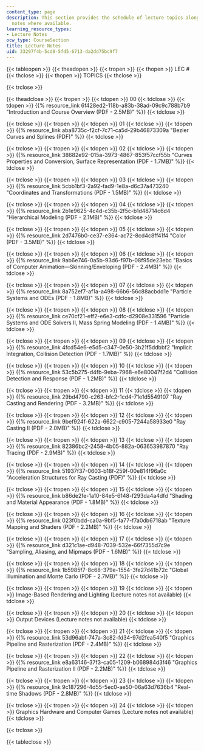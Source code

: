 ```yaml
---
content_type: page
description: This section provides the schedule of lecture topics along with lecture
  notes where available.
learning_resource_types:
- Lecture Notes
ocw_type: CourseSection
title: Lecture Notes
uid: 33297f4b-5cd8-5fd5-6713-da2dd75bc9f7
---
```


{{< tableopen >}}
{{< theadopen >}}
{{< tropen >}}
{{< thopen >}}
LEC #
{{< thclose >}}
{{< thopen >}}
TOPICS
{{< thclose >}}

{{< trclose >}}

{{< theadclose >}}
{{< tropen >}}
{{< tdopen >}}
00
{{< tdclose >}}
{{< tdopen >}}
{{% resource_link 6f428ed2-118b-a83b-38ad-09c9c788b7b9 "Introduction and Course Overview (PDF - 2.5MB)" %}}
{{< tdclose >}}

{{< trclose >}}
{{< tropen >}}
{{< tdopen >}}
01
{{< tdclose >}}
{{< tdopen >}}
{{% resource_link aba8735c-f2cf-7c71-ca5d-29b46873309a "Bezier Curves and Splines (PDF)" %}}
{{< tdclose >}}

{{< trclose >}}
{{< tropen >}}
{{< tdopen >}}
02
{{< tdclose >}}
{{< tdopen >}}
{{% resource_link 38682e92-015a-3973-4867-853f57ccf55b "Curves Properties and Conversion, Surface Representation (PDF - 1.7MB)" %}}
{{< tdclose >}}

{{< trclose >}}
{{< tropen >}}
{{< tdopen >}}
03
{{< tdclose >}}
{{< tdopen >}}
{{% resource_link 5cbb1bf3-2a92-fad9-1e8a-d6c37a473240 "Coordinates and Transformations (PDF - 1.5MB)" %}}
{{< tdclose >}}

{{< trclose >}}
{{< tropen >}}
{{< tdopen >}}
04
{{< tdclose >}}
{{< tdopen >}}
{{% resource_link 2b1e9625-4c4d-c35b-2f5c-b1d48714c6d4 "Hierarchical Modeling (PDF - 2.1MB)" %}}
{{< tdclose >}}

{{< trclose >}}
{{< tropen >}}
{{< tdopen >}}
05
{{< tdclose >}}
{{< tdopen >}}
{{% resource_link 2d7476b0-ce37-e364-ac72-8cd4c8ff41f4 "Color (PDF - 3.5MB)" %}}
{{< tdclose >}}

{{< trclose >}}
{{< tropen >}}
{{< tdopen >}}
06
{{< tdclose >}}
{{< tdopen >}}
{{% resource_link 9ab6e746-0a5b-93d6-f97b-08f95de23ebc "Basics of Computer Animation—Skinning/Enveloping (PDF - 2.4MB)" %}}
{{< tdclose >}}

{{< trclose >}}
{{< tropen >}}
{{< tdopen >}}
07
{{< tdclose >}}
{{< tdopen >}}
{{% resource_link 8a752ef7-af1a-a498-66b6-56c88acbdd1e "Particle Systems and ODEs (PDF - 1.8MB)" %}}
{{< tdclose >}}

{{< trclose >}}
{{< tropen >}}
{{< tdopen >}}
08
{{< tdclose >}}
{{< tdopen >}}
{{% resource_link ce70cf21-eff2-e6e3-cdfc-d2908e331596 "Particle Systems and ODE Solvers II, Mass Spring Modeling (PDF - 1.4MB)" %}}
{{< tdclose >}}

{{< trclose >}}
{{< tropen >}}
{{< tdopen >}}
09
{{< tdclose >}}
{{< tdopen >}}
{{% resource_link 4fcd54e6-e5d5-c347-0e50-3b21f5ddbbf2 "Implicit Integration, Collision Detection (PDF - 1.7MB)" %}}
{{< tdclose >}}

{{< trclose >}}
{{< tropen >}}
{{< tdopen >}}
10
{{< tdclose >}}
{{< tdopen >}}
{{% resource_link 53c5b275-d4fb-9eba-7968-e6e80047f2d4 "Collision Detection and Response (PDF - 1.2MB)" %}}
{{< tdclose >}}

{{< trclose >}}
{{< tropen >}}
{{< tdopen >}}
11
{{< tdclose >}}
{{< tdopen >}}
{{% resource_link 29bd4790-c263-bfc2-1cd4-71e1d5549107 "Ray Casting and Rendering (PDF - 3.2MB)" %}}
{{< tdclose >}}

{{< trclose >}}
{{< tropen >}}
{{< tdopen >}}
12
{{< tdclose >}}
{{< tdopen >}}
{{% resource_link 9bef924f-622a-6622-c905-7244a58933e0 "Ray Casting II (PDF - 2.0MB)" %}}
{{< tdclose >}}

{{< trclose >}}
{{< tropen >}}
{{< tdopen >}}
13
{{< tdclose >}}
{{< tdopen >}}
{{% resource_link 82386bc2-2458-4b05-882a-063653987870 "Ray Tracing (PDF - 2.9MB)" %}}
{{< tdclose >}}

{{< trclose >}}
{{< tropen >}}
{{< tdopen >}}
14
{{< tdclose >}}
{{< tdopen >}}
{{% resource_link 51937f37-0603-b18f-259f-00e814f96a0c "Acceleration Structures for Ray Casting (PDF)" %}}
{{< tdclose >}}

{{< trclose >}}
{{< tropen >}}
{{< tdopen >}}
15
{{< tdclose >}}
{{< tdopen >}}
{{% resource_link b86de2fe-1a10-84e5-6148-f293da4a4dfd "Shading and Material Appearance (PDF - 1.8MB)" %}}
{{< tdclose >}}

{{< trclose >}}
{{< tropen >}}
{{< tdopen >}}
16
{{< tdclose >}}
{{< tdopen >}}
{{% resource_link 023f0bdd-ca0a-9bf5-fa77-f7a0db6718ab "Texture Mapping and Shaders (PDF - 2.2MB)" %}}
{{< tdclose >}}

{{< trclose >}}
{{< tropen >}}
{{< tdopen >}}
17
{{< tdclose >}}
{{< tdopen >}}
{{% resource_link d321c1ae-d948-7039-532e-66f7355d7c9e "Sampling, Aliasing, and Mipmaps (PDF - 1.6MB)" %}}
{{< tdclose >}}

{{< trclose >}}
{{< tropen >}}
{{< tdopen >}}
18
{{< tdclose >}}
{{< tdopen >}}
{{% resource_link 1b5985f7-8c68-379e-1554-3fe27d41b72c "Global Illumination and Monte Carlo (PDF - 2.7MB)" %}}
{{< tdclose >}}

{{< trclose >}}
{{< tropen >}}
{{< tdopen >}}
19
{{< tdclose >}}
{{< tdopen >}}
Image-Based Rendering and Lighting (Lecture notes not available)
{{< tdclose >}}

{{< trclose >}}
{{< tropen >}}
{{< tdopen >}}
20
{{< tdclose >}}
{{< tdopen >}}
Output Devices (Lecture notes not available)
{{< tdclose >}}

{{< trclose >}}
{{< tropen >}}
{{< tdopen >}}
21
{{< tdclose >}}
{{< tdopen >}}
{{% resource_link 53d96abf-747a-3c82-fd34-97d2fea540f5 "Graphics Pipeline and Rasterization (PDF - 2.4MB)" %}}
{{< tdclose >}}

{{< trclose >}}
{{< tropen >}}
{{< tdopen >}}
22
{{< tdclose >}}
{{< tdopen >}}
{{% resource_link e8a63146-37f3-ca05-1209-b068984d3f46 "Graphics Pipeline and Rasterization II (PDF - 2.2MB)" %}}
{{< tdclose >}}

{{< trclose >}}
{{< tropen >}}
{{< tdopen >}}
23
{{< tdclose >}}
{{< tdopen >}}
{{% resource_link 9c187296-4d55-5ec0-ae50-06a63d7636b4 "Real-time Shadows (PDF - 2.8MB)" %}}
{{< tdclose >}}

{{< trclose >}}
{{< tropen >}}
{{< tdopen >}}
24
{{< tdclose >}}
{{< tdopen >}}
Graphics Hardware and Computer Games (Lecture notes not available)
{{< tdclose >}}

{{< trclose >}}

{{< tableclose >}}